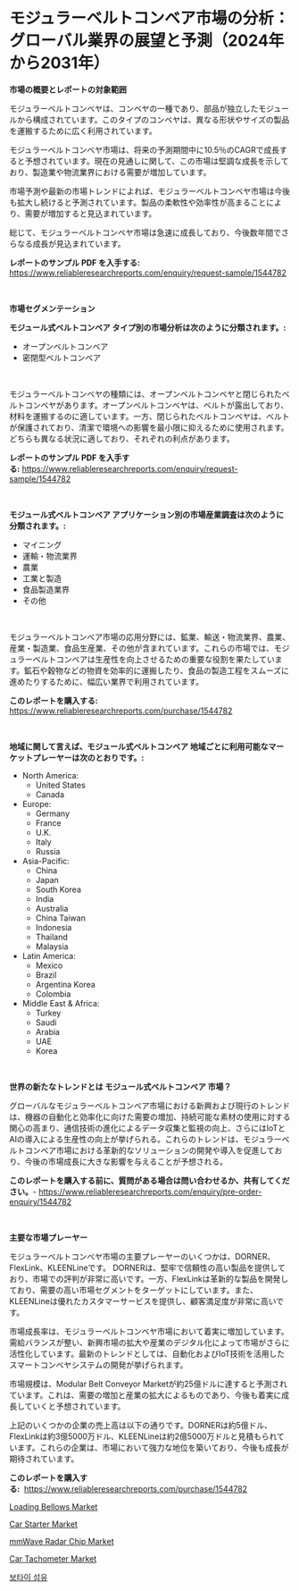 <p><h1>モジュラーベルトコンベア市場の分析： グローバル業界の展望と予測（2024年から2031年）</h1></p><p><strong>市場の概要とレポートの対象範囲</strong></p>
<p><p>モジュラーベルトコンベヤは、コンベヤの一種であり、部品が独立したモジュールから構成されています。このタイプのコンベヤは、異なる形状やサイズの製品を運搬するために広く利用されています。</p><p>モジュラーベルトコンベヤ市場は、将来の予測期間中に10.5％のCAGRで成長すると予想されています。現在の見通しに関して、この市場は堅調な成長を示しており、製造業や物流業界における需要が増加しています。</p><p>市場予測や最新の市場トレンドによれば、モジュラーベルトコンベヤ市場は今後も拡大し続けると予測されています。製品の柔軟性や効率性が高まることにより、需要が増加すると見込まれています。</p><p>総じて、モジュラーベルトコンベヤ市場は急速に成長しており、今後数年間でさらなる成長が見込まれています。</p></p>
<p><strong>レポートのサンプル PDF を入手する:</strong> <a href="https://www.reliableresearchreports.com/enquiry/request-sample/1544782">https://www.reliableresearchreports.com/enquiry/request-sample/1544782</a></p>
<p>&nbsp;</p>
<p><strong>市場セグメンテーション</strong></p>
<p><strong>モジュール式ベルトコンベア タイプ別の市場分析は次のように分類されます。:</strong></p>
<p><ul><li>オープンベルトコンベア</li><li>密閉型ベルトコンベア</li></ul></p>
<p>&nbsp;</p>
<p><p>モジュラーベルトコンベヤの種類には、オープンベルトコンベヤと閉じられたベルトコンベヤがあります。オープンベルトコンベヤは、ベルトが露出しており、材料を運搬するのに適しています。一方、閉じられたベルトコンベヤは、ベルトが保護されており、清潔で環境への影響を最小限に抑えるために使用されます。どちらも異なる状況に適しており、それぞれの利点があります。</p></p>
<p><strong>レポートのサンプル PDF を入手する:</strong>&nbsp;<a href="https://www.reliableresearchreports.com/enquiry/request-sample/1544782">https://www.reliableresearchreports.com/enquiry/request-sample/1544782</a></p>
<p>&nbsp;</p>
<p><strong> モジュール式ベルトコンベア アプリケーション別の市場産業調査は次のように分類されます。:</strong></p>
<p><ul><li>マイニング</li><li>運輸・物流業界</li><li>農業</li><li>工業と製造</li><li>食品製造業界</li><li>その他</li></ul></p>
<p>&nbsp;</p>
<p><p>モジュラーベルトコンベア市場の応用分野には、鉱業、輸送・物流業界、農業、産業・製造業、食品生産業、その他が含まれています。これらの市場では、モジュラーベルトコンベアは生産性を向上させるための重要な役割を果たしています。鉱石や穀物などの物資を効率的に運搬したり、食品の製造工程をスムーズに進めたりするために、幅広い業界で利用されています。</p></p>
<p><strong>このレポートを購入する:</strong>&nbsp; <a href="https://www.reliableresearchreports.com/purchase/1544782">https://www.reliableresearchreports.com/purchase/1544782</a></p>
<p>&nbsp;</p>
<p><strong>地域に関して言えば、モジュール式ベルトコンベア 地域ごとに利用可能なマーケットプレーヤーは次のとおりです。:</strong></p>
<p><ul>
    <li>
        North America:
        <ul>
            <li>United States</li>
            <li>Canada</li>
        </ul>
    </li>
    <li>
        Europe:
        <ul>
            <li>Germany</li>
            <li>France</li>
            <li>U.K.</li>
            <li>Italy</li>
            <li>Russia</li>
        </ul>
    </li>
    <li>
        Asia-Pacific:
        <ul>
            <li>China</li>
            <li>Japan</li>
            <li>South Korea</li>
            <li>India</li>
            <li>Australia</li>
            <li>China Taiwan</li>
            <li>Indonesia</li>
            <li>Thailand</li>
            <li>Malaysia</li>
        </ul>
    </li>
    <li>
        Latin America:
        <ul>
            <li>Mexico</li>
            <li>Brazil</li>
            <li>Argentina Korea</li>
            <li>Colombia</li>
        </ul>
    </li>
    <li>
        Middle East & Africa:
        <ul>
            <li>Turkey</li>
            <li>Saudi</li>
            <li>Arabia</li>
            <li>UAE</li>
            <li>Korea</li>
        </ul>
    </li>
    </ul></p>
<p>&nbsp;</p>
<p><strong>世界の新たなトレンドとは モジュール式ベルトコンベア 市場？</strong></p>
<p><p>グローバルなモジュラーベルトコンベア市場における新興および現行のトレンドは、機器の自動化と効率化に向けた需要の増加、持続可能な素材の使用に対する関心の高まり、通信技術の進化によるデータ収集と監視の向上、さらにはIoTとAIの導入による生産性の向上が挙げられる。これらのトレンドは、モジュラーベルトコンベア市場における革新的なソリューションの開発や導入を促進しており、今後の市場成長に大きな影響を与えることが予想される。</p></p>
<p><strong>このレポートを購入する前に、質問がある場合は問い合わせるか、共有してください。</strong>- <a href="https://www.reliableresearchreports.com/enquiry/pre-order-enquiry/1544782">https://www.reliableresearchreports.com/enquiry/pre-order-enquiry/1544782</a></p>
<p>&nbsp;</p>
<p><strong>主要な市場プレーヤー</strong></p>
<p><p>モジュラーベルトコンベヤ市場の主要プレーヤーのいくつかは、DORNER、FlexLink、KLEENLineです。 DORNERは、堅牢で信頼性の高い製品を提供しており、市場での評判が非常に高いです。一方、FlexLinkは革新的な製品を開発しており、需要の高い市場セグメントをターゲットにしています。また、KLEENLineは優れたカスタマーサービスを提供し、顧客満足度が非常に高いです。</p><p>市場成長率は、モジュラーベルトコンベヤ市場において着実に増加しています。需給バランスが整い、新興市場の拡大や産業のデジタル化によって市場がさらに活性化しています。最新のトレンドとしては、自動化およびIoT技術を活用したスマートコンベヤシステムの開発が挙げられます。</p><p>市場規模は、Modular Belt Conveyor Marketが約25億ドルに達すると予測されています。これは、需要の増加と産業の拡大によるものであり、今後も着実に成長していくと予想されています。</p><p>上記のいくつかの企業の売上高は以下の通りです。DORNERは約5億ドル、FlexLinkは約3億5000万ドル、KLEENLineは約2億5000万ドルと見積もられています。これらの企業は、市場において強力な地位を築いており、今後も成長が期待されています。</p></p>
<p><strong>このレポートを購入する:</strong>&nbsp;&nbsp;<a href="https://www.reliableresearchreports.com/purchase/1544782">https://www.reliableresearchreports.com/purchase/1544782</a></p>
<p><p><a href="https://view.publitas.com/reportprime-1/loading-bellows-market-insights-market-players-and-forecast-till-2031/">Loading Bellows Market</a></p><p><a href="https://issuu.com/reportprime-2/docs/car-starter-market-size-2030.pptx">Car Starter Market</a></p><p><a href="https://github.com/globismark/Market-Research-Report-List-2/blob/main/mmwave-radar-chip-market.md">mmWave Radar Chip Market</a></p><p><a href="https://issuu.com/reportprime-2/docs/car-tachometer-market-size-2030.pptx">Car Tachometer Market</a></p><p><a href="https://github.com/vsoq0zknh59/Market-Research-Report-List-1/blob/main/966190512664.md">보타이 섬유</a></p></p>